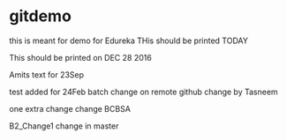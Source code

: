 # gitdemo
this is meant for demo for Edureka
THis should be printed TODAY

This should be printed on DEC 28 2016

Amits text for 23Sep

test added for 24Feb batch
change on remote github
change by Tasneem

one extra change
change BCBSA 

B2_Change1
change in master
